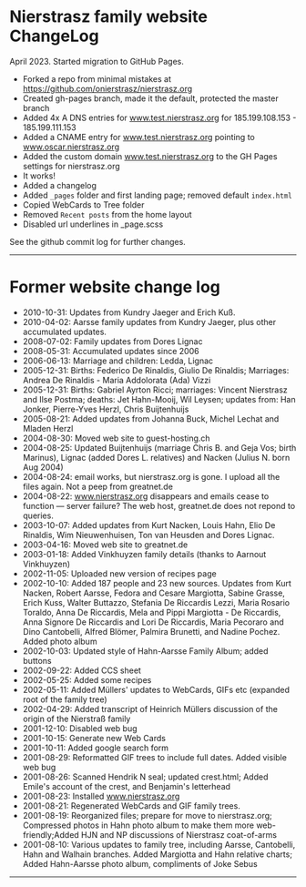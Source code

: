# Nierstrasz family website ChangeLog

April 2023. Started migration to GitHub Pages.

- Forked a repo from minimal mistakes at https://github.com/onierstrasz/nierstrasz.org
- Created gh-pages branch, made it the default, protected the master branch
- Added 4x A DNS entries for www.test.nierstrasz.org for 185.199.108.153 - 185.199.111.153
- Added a CNAME entry for www.test.nierstrasz.org pointing to www.oscar.nierstrasz.org
- Added the custom domain www.test.nierstrasz.org to the GH Pages settings for nierstrasz.org
- It works!
- Added a changelog
- Added `_pages` folder and first landing page; removed default `index.html`
- Copied WebCards to Tree folder
- Removed `Recent posts` from the home layout
- Disabled url underlines in _page.scss

See the github commit log for further changes.

---
# Former website change log

- 2010-10-31: Updates from Kundry Jaeger and Erich Kuß.
- 2010-04-02: Aarsse family updates from Kundry Jaeger, plus other accumulated updates.
- 2008-07-02: Family updates from Dores Lignac
- 2008-05-31: Accumulated updates since 2006
- 2006-06-13: Marriage and children: Ledda, Lignac
- 2005-12-31: Births: Federico De Rinaldis, Giulio De Rinaldis; Marriages: Andrea De Rinaldis - Maria Addolorata (Ada) Vizzi
- 2005-12-31: Births: Gabriel Ayrton Ricci; marriages: Vincent Nierstrasz and Ilse Postma; deaths: Jet Hahn-Mooij, Wil Leysen; updates from: Han Jonker, Pierre-Yves Herzl, Chris Buijtenhuijs
- 2005-08-21: Added updates from Johanna Buck, Michel Lechat and Mladen Herzl
- 2004-08-30: Moved web site to guest-hosting.ch
- 2004-08-25: Updated Buijtenhuijs (marriage Chris B. and Geja Vos; birth Marinus), Lignac (added Dores L. relatives) and Nacken (Julius N. born Aug 2004)
- 2004-08-24: email works, but nierstrasz.org is gone. I upload all the files again. Not a peep from greatnet.de
- 2004-08-22: www.nierstrasz.org disappears and emails cease to function — server failure? The web host, greatnet.de does not repond to queries.
- 2003-10-07: Added updates from Kurt Nacken, Louis Hahn, Elio De Rinaldis, Wim Nieuwenhuisen, Ton van Heusden and Dores Lignac.
- 2003-04-16: Moved web site to greatnet.de
- 2003-01-18: Added Vinkhuyzen family details (thanks to Aarnout Vinkhuyzen)
- 2002-11-05: Uploaded new version of recipes page
- 2002-10-10: Added 187 people and 23 new sources. Updates from Kurt Nacken, Robert Aarsse, Fedora and Cesare Margiotta, Sabine Grasse, Erich Kuss, Walter Buttazzo, Stefania De Riccardis Lezzi, Maria Rosario Toraldo, Anna De Riccardis, Mela and Pippi Margiotta - De Riccardis, Anna Signore De Riccardis and Lori De Riccardis, Maria Pecoraro and Dino Cantobelli, Alfred Blömer, Palmira Brunetti, and Nadine Pochez. Added photo album
- 2002-10-03: Updated style of Hahn-Aarsse Family Album; added buttons
- 2002-09-22: Added CCS sheet
- 2002-05-25: Added some recipes
- 2002-05-11: Added Müllers' updates to WebCards, GIFs etc (expanded root of the family tree)
- 2002-04-29: Added transcript of Heinrich Müllers discussion of the origin of the Nierstraß family
- 2001-12-10: Disabled web bug
- 2001-10-15: Generate new Web Cards
- 2001-10-11: Added google search form
- 2001-08-29: Reformatted GIF trees to include full dates. Added visible web bug
- 2001-08-26: Scanned Hendrik N seal; updated crest.html; Added Emile's account of the crest, and Benjamin's letterhead
- 2001-08-23: Installed www.nierstrasz.org
- 2001-08-21: Regenerated WebCards and GIF family trees.
- 2001-08-19: Reorganized files; prepare for move to nierstrasz.org; Compressed photos in Hahn photo album to make them more web-friendly;Added HJN and NP discussions of Nierstrasz coat-of-arms
- 2001-08-10: Various updates to family tree, including Aarsse, Cantobelli, Hahn and Walhain branches. Added Margiotta and Hahn relative charts; Added Hahn-Aarsse photo album, compliments of Joke Sebus

---
